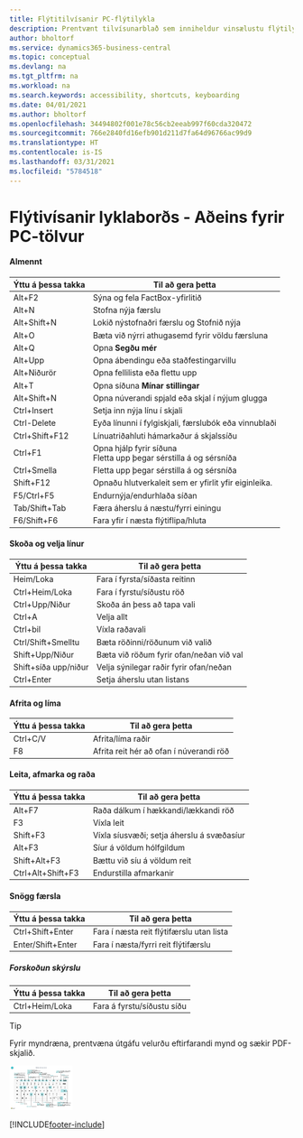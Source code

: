 ```yaml
---
title: Flýtitilvísanir PC-flýtilykla
description: Prentvænt tilvísunarblað sem inniheldur vinsælustu flýtilyklana fyrir tölvunotendur.
author: bholtorf
ms.service: dynamics365-business-central
ms.topic: conceptual
ms.devlang: na
ms.tgt_pltfrm: na
ms.workload: na
ms.search.keywords: accessibility, shortcuts, keyboarding
ms.date: 04/01/2021
ms.author: bholtorf
ms.openlocfilehash: 34494802f001e78c56cb2eeab997f60cda320472
ms.sourcegitcommit: 766e2840fd16efb901d211d7fa64d96766ac99d9
ms.translationtype: HT
ms.contentlocale: is-IS
ms.lasthandoff: 03/31/2021
ms.locfileid: "5784518"
---
```

# <a name="keyboard-quick-reference---pc-only"></a>Flýtivísanir lyklaborðs - Aðeins fyrir PC-tölvur

#### <a name="general"></a>Almennt

|Ýttu á þessa takka|Til að gera þetta|  
|-|-|
|Alt+F2|Sýna og fela FactBox-yfirlitið|
|Alt+N|Stofna nýja færslu|
|Alt+Shift+N|Lokið nýstofnaðri færslu og Stofnið nýja|
|Alt+O|Bæta við nýrri athugasemd fyrir völdu færsluna|
|Alt+Q|Opna **Segðu mér**|
|Alt+Upp|Opna ábendingu eða staðfestingarvillu|
|Alt+Niðurör|Opna fellilista eða flettu upp|
|Alt+T|Opna síðuna **Mínar stillingar**|
|Alt+Shift+N|Opna núverandi spjald eða skjal í nýjum glugga|
|Ctrl+Insert|Setja inn nýja línu í skjali|
|Ctrl-Delete|Eyða línunni í fylgiskjali, færslubók eða vinnublaði|
|Ctrl+Shift+F12|Línuatriðahluti hámarkaður á skjalssíðu|
|Ctrl+F1|Opna hjálp fyrir síðuna<br />Fletta upp þegar sérstilla á og sérsníða|
|Ctrl+Smella|Fletta upp þegar sérstilla á og sérsníða|
|Shift+F12|Opnaðu hlutverkaleit sem er yfirlit yfir eiginleika.|
|F5/Ctrl+F5|Endurnýja/endurhlaða síðan|
|Tab/Shift+Tab|Færa áherslu á næstu/fyrri einingu|
|F6/Shift+F6|Fara yfir í næsta flýtiflipa/hluta|

#### <a name="navigate--select-rows"></a>Skoða og velja línur

|Ýttu á þessa takka|Til að gera þetta|
|-|-|
|Heim/Loka|Fara í fyrsta/síðasta reitinn|
|Ctrl+Heim/Loka |Fara í fyrstu/síðustu röð|
|Ctrl+Upp/Niður|Skoða án þess að tapa vali|
|Ctrl+A |Velja allt|
|Ctrl+bil|Víxla raðavali|
|Ctrl/Shift+Smelltu|Bæta röðinni/röðunum við valið|
|Shift+Upp/Niður|Bæta við röðum fyrir ofan/neðan við val|
|Shift+síða upp/niður|Velja sýnilegar raðir fyrir ofan/neðan|
|Ctrl+Enter|Setja áherslu utan listans|

#### <a name="copy--paste"></a>Afrita og líma

|Ýttu á þessa takka|Til að gera þetta|
|-|-|
|Ctrl+C/V|Afrita/líma raðir|
|F8|Afrita reit hér að ofan í núverandi röð|

#### <a name="search-filter--sort"></a>Leita, afmarka og raða

|Ýttu á þessa takka|Til að gera þetta|
|-|-|
|Alt+F7|Raða dálkum í hækkandi/lækkandi röð|
|F3|Víxla leit|
|Shift+F3|Víxla síusvæði; setja áherslu á svæðasíur|
|Alt+F3|Síur á völdum hólfgildum|
|Shift+Alt+F3|Bættu við síu á völdum reit|
|Ctrl+Alt+Shift+F3|Endurstilla afmarkanir|

#### <a name="quick-entry"></a>Snögg færsla

|Ýttu á þessa takka|Til að gera þetta|
|-|-|
|Ctrl+Shift+Enter|Fara í næsta reit flýtifærslu utan lista|
|Enter/Shift+Enter|Fara í næsta/fyrri reit flýtifærslu|
##### <a name="report-preview"></a>Forskoðun skýrslu

|Ýttu á þessa takka|Til að gera þetta|
|-|-|
|Ctrl+Heim/Loka|Fara á fyrstu/síðustu síðu|

> [!TIP]
> Fyrir myndræna, prentvæna útgáfu velurðu eftirfarandi mynd og sækir PDF-skjalið.
>
> [![Tákn sem opnar PDF](media/keyboard_shortcut_inline.png)](media/keyboard_shortcuts.pdf)


[!INCLUDE[footer-include](includes/footer-banner.md)]